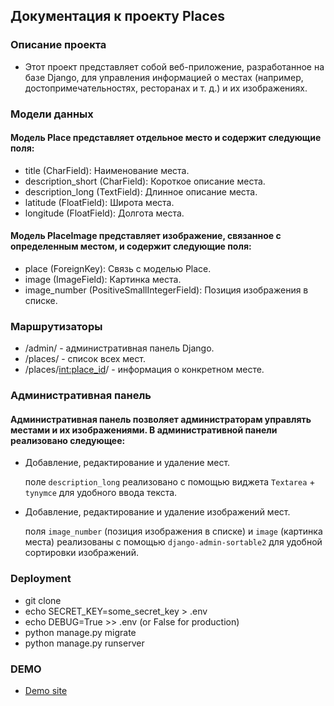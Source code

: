 ## Документация к проекту Places
### Описание проекта
* Этот проект представляет собой веб-приложение, разработанное на базе Django, для управления информацией о местах (например, достопримечательностях, ресторанах и т. д.) и их изображениях.

### Модели данных
#### Модель Place представляет отдельное место и содержит следующие поля:

* title (CharField): Наименование места.
* description_short (CharField): Короткое описание места.
* description_long (TextField): Длинное описание места.
* latitude (FloatField): Широта места.
* longitude (FloatField): Долгота места.

#### Модель PlaceImage представляет изображение, связанное с определенным местом, и содержит следующие поля:

* place (ForeignKey): Связь с моделью Place.
* image (ImageField): Картинка места.
* image_number (PositiveSmallIntegerField): Позиция изображения в списке.

### Маршрутизаторы

* /admin/ - административная панель Django.
* /places/ - список всех мест.
* /places/<int:place_id>/ - информация о конкретном месте.

### Административная панель
#### Административная панель позволяет администраторам управлять местами и их изображениями. В административной панели реализовано следующее:

* Добавление, редактирование и удаление мест.
    
    поле `description_long` реализовано с помощью виджета `Textarea` + `tynymce` для удобного ввода текста.
* Добавление, редактирование и удаление изображений мест.

    поля `image_number` (позиция изображения в списке) и `image` (картинка места) реализованы с помощью `django-admin-sortable2` для удобной сортировки изображений.

### Deployment

* git clone <repository>
* echo SECRET_KEY=some_secret_key > .env
* echo DEBUG=True >> .env  (or False for production)
* python manage.py migrate
* python manage.py runserver

### DEMO
* [Demo site](https://booltazavr.pythonanywhere.com)
